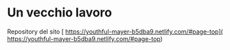 # Un vecchio lavoro

Repository del sito [ https://youthful-mayer-b5dba9.netlify.com/#page-top]( https://youthful-mayer-b5dba9.netlify.com/#page-top)
